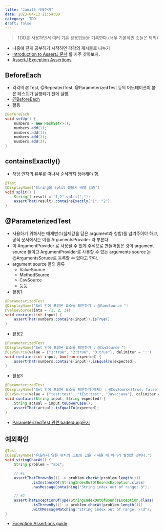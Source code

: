 ```yaml
---
title: 'Junit5 사용하기'
date: 2023-04-13 21:54:00
category: 'TDD'
draft: false
---
```


> TDD를 사용하면서 여러 기본 활용법들을 기록한다.(너무 기본적인 것들은 제외)
- 나중에 깊게 공부하기 시작하면 각각의 게시물로 나누기
- [Introduction to AssertJ 문서](https://www.baeldung.com/introduction-to-assertj) 를 자주 찾아보자.
- [AssertJ Exception Assertions](https://joel-costigliola.github.io/assertj/assertj-core-features-highlight.html#exception-assertion)

## BeforeEach

- 각각의 @Test, @RepeatedTest, @ParameterizedTest 등의 어노테이션이 붙은 테스트가 실행되기 전에 실행.
- [@BeforeEach](https://junit.org/junit5/docs/current/api/org.junit.jupiter.api/org/junit/jupiter/api/BeforeEach.html)
- 활용

```java
@BeforeEach
void setUp() {
	numbers = new HashSet<>();
	numbers.add(1);
	numbers.add(1);
	numbers.add(2);
	numbers.add(3);
}
```

## containsExactly()
- 해당 인자의 유무를 떠나서 순서까지 정확해야 함.

```java
@Test
@DisplayName("String을 split 했을시 배열 검증")
void split() {
	String[] result = "1,2".split(",");
	assertThat(result).containsExactly("1", "2");
}
```

## @ParameterizedTest
- 사용하기 위해서는 매개변수(실제값을 담은 argument라 칭함)를 넘겨주어야 하고, 공식 문서에서는 이를 ArgumentsProvider 라 부른다.
- 이 ArgumentProvider 로 사용될 수 있게 주석으로 만들어놓은 것이 argument source 들이고 ArgumentProvider로 사용할 수 있는 arguments source 는 @ArgumentsSoruce로 등록할 수 있다고 한다.
- argument source 들의 종류
	- ValueSource
	- MethodSource
	- CsvSource
	- 등등
- 활용1

```java
@ParameterizedTest
@DisplayName("Set 안에 포함된 요소들 확인하기 : @ViewSource ")
@ValueSource(ints = {1, 2, 3})
void contains(int input) {
	assertThat(numbers.contains(input)).isTrue();
}
```

- 활용2

```java
@ParameterizedTest
@DisplayName("Set 안에 포함된 요소들 확인하기 : @CsvSource ")
@CsvSource(value = {"1:true", "2:true", "3:true"}, delimiter = ':')
void contains(int input, boolean expected) {
	assertThat(numbers.contains(input)).isEqualTo(expected);
}
```

- 활용3

```java
@ParameterizedTest
@DisplayName("Set 안에 포함된 요소들 확인하기(예제) : @CsvSource(true, false 둘 다 사용해보기)")
@CsvSource(value = {"test:test", "tEst:test", "Java:java"}, delimiter = ':')
void contains(String input, String expected) {
	String actual = input.toLowerCase();
	assertThat(actual).isEqualTo(expected);
}
```

- [ParameterizedTest 관련 badeldung문서](https://www.baeldung.com/parameterized-tests-junit-5)



## 예외확인

```java
@Test
@DisplayName("유효하지 않은 위치의 스트링 값을 가져올 때 에러가 발생할 것이다.")
void stringCharAt() {
	String problem = "abc";

	// #1
	assertThatThrownBy(() -> problem.charAt(problem.length()))
			.isInstanceOf(StringIndexOutOfBoundsException.class)
			.hasMessageContaining("String index out of range: 3");

	// #2
	assertThatExceptionOfType(StringIndexOutOfBoundsException.class)
			.isThrownBy(() -> problem.charAt(problem.length()))
			.withMessageMatching("String index out of range: \\d");
}
```

- [Exception Assertions guide](https://joel-costigliola.github.io/assertj/assertj-core-features-highlight.html#exception-assertion)
